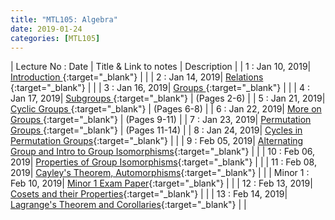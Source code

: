 ```yaml
---
title: "MTL105: Algebra"
date: 2019-01-24
categories: [MTL105]
---
```


| Lecture No : Date | Title & Link to notes | Description |
| 1 : Jan 10, 2019| [Introduction                ][1]{:target="_blank"}  |                |
| 2 : Jan 14, 2019| [Relations                   ][2]{:target="_blank"}  |                |
| 3 : Jan 16, 2019| [Groups                      ][3]{:target="_blank"}  |                |
| 4 : Jan 17, 2019| [Subgroups                   ][4]{:target="_blank"}  |  (Pages 2-6)   |
| 5 : Jan 21, 2019| [Cyclic Groups               ][5]{:target="_blank"}  |  (Pages 6-8)   |
| 6 : Jan 22, 2019| [More on Groups              ][6]{:target="_blank"}  |  (Pages 9-11)  |
| 7 : Jan 23, 2019| [Permutation Groups          ][7]{:target="_blank"}  |  (Pages 11-14) |
| 8 : Jan 24, 2019| [Cycles in Permutation Groups][8]{:target="_blank"}  |                |
| 9 : Feb 05, 2019| [Alternating Group and Intro to Group Isomorphisms][9]{:target="_blank"}  |                |
| 10 : Feb 06, 2019| [Properties of Group Isomorphisms][10]{:target="_blank"}  |                |
| 11 : Feb 08, 2019| [Cayley's Theorem, Automorphisms][11]{:target="_blank"}  |                |
| Minor 1 : Feb 10, 2019| [Minor 1 Exam Paper][M1]{:target="_blank"}  |                |
| 12 : Feb 13, 2019| [Cosets and their Properties][12]{:target="_blank"}  |                |
| 13 : Feb 14, 2019| [Lagrange's Theorem and Corollaries][13]{:target="_blank"}  |                |




[1]: http://sahilbansal17.github.io/eCSe-Notes/mtl105/2019/01/10/algebra-introduction.html
[2]: https://sahilbansal17.github.io/eCSe-Notes/mtl105/2019/01/14/algebra-relations.html
[3]: https://sahilbansal17.github.io/eCSe-Notes/mtl105/2019/01/16/algebra-groups.html
[4]: https://drive.google.com/file/d/1Gmeed__yYEq1ohjELFfOLV4PWbGMnQP8/view?usp=sharing
[5]: https://drive.google.com/file/d/1Gmeed__yYEq1ohjELFfOLV4PWbGMnQP8/view?usp=sharing
[6]: https://drive.google.com/file/d/1Gmeed__yYEq1ohjELFfOLV4PWbGMnQP8/view?usp=sharing
[7]: https://drive.google.com/file/d/1Gmeed__yYEq1ohjELFfOLV4PWbGMnQP8/view?usp=sharing
[8]: https://drive.google.com/file/d/1ZM_ai1hEJRQydNjF8I9tmrKW-aL0chKT/view?usp=sharing
[9]: https://drive.google.com/file/d/1QiaIZMiBxN0t4PeZYZkZiJvPz1hUoYcs/view?usp=sharing
[10]:https://drive.google.com/file/d/1bIk0kTwovVctuUTYSzx0GZ-ltTg22Fyd/view?usp=sharing
[11]:https://drive.google.com/file/d/12Sm2Nj59lfNsuFM-IlDU-u7VPN_sSa8a/view?usp=sharing
[M1]:https://drive.google.com/file/d/1cLzHEkOqX7sSU0jWMwVjiJFhUizytgnN/view?usp=sharing
[12]:https://drive.google.com/file/d/1KE0Jubpf4TbMYiutUMyLyWpH0Yjy1xXX/view?usp=sharing
[13]:https://drive.google.com/file/d/1n8r9a0qvZauhg3Xy5FX3i9c2POozuwLA/view?usp=sharing